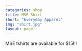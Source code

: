 ```yaml
---
categories: shop
title: MSE Shirt
short: "Everyday Apparel"
img: "shirt.jpg"
layout: page
---
```


MSE tshirts are available for $15!!!